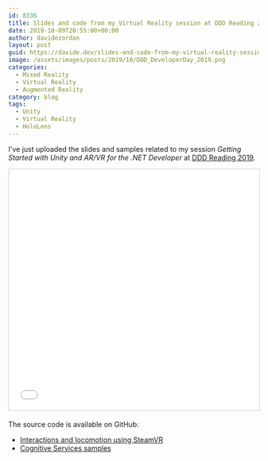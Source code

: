 ```yaml
---
id: 8336
title: Slides and code from my Virtual Reality session at DDD Reading 2019
date: 2019-10-09T20:55:00+00:00
author: davidezordan
layout: post
guid: https://davide.dev/slides-and-code-from-my-virtual-reality-session-at-ddd-reading-2019
image: /assets/images/posts/2019/10/DDD_DeveloperDay_2019.png
categories:
  - Mixed Reality
  - Virtual Reality
  - Augmented Reality
category: blog
tags:
  - Unity
  - Virtual Reality
  - HoloLens
---
```

<p style="text-align: left;">I've just uploaded the slides and samples related to my session <em>Getting Started with Unity and AR/VR for the .NET Developer&nbsp;</em>at <a href="https://www.developerdeveloperdeveloper.com/" target="_blank" rel="noopener">DDD Reading 2019</a>.</p>
<iframe src="//www.slideshare.net/slideshow/embed_code/key/xGYh9G5NTT2DUb" width="595" height="485" frameborder="0" marginwidth="0" marginheight="0" scrolling="no" style="border:1px solid #CCC; border-width:1px; margin-bottom:5px; max-width: 100%;" allowfullscreen> </iframe>

The source code is available on GitHub:
- <a href="https://github.com/davidezordan/MixedRealitySamples/tree/master/SteamVR%20Demo" target="_blank" rel="noopener">Interactions and locomotion using SteamVR</a>
- <a href="https://github.com/davidezordan/CognitiveServicesSamples" target="_blank" rel="noopener">Cognitive Services samples</a>
